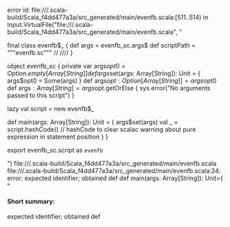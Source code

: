 error id: file://<WORKSPACE>/.scala-build/Scala_f4dd477a3a/src_generated/main/evenfb.scala:[511..514) in Input.VirtualFile("file://<WORKSPACE>/.scala-build/Scala_f4dd477a3a/src_generated/main/evenfb.scala", "

final class evenfb$_ {
def args = evenfb_sc.args$
def scriptPath = """evenfb.sc"""
/*<script>*/
object EvFib{
    // here the Int lim is the limit on the higest fibonacci number for our example it is set to 4 million
    def fn(lim: Int): Long={
        var a=0
        var b=2
        // first two even fibonacci numbers a and b
        var sum=2
        while(4*b+a<=lim){
            var temp=a
            sum+=4*b+a
            a=b
            b=4*b+temp
        }
        return sum
    }

    def 
    def main(args: Array[String]): Unit={
        println(fn(4000000))
    }
}
/*</script>*/ /*<generated>*//*</generated>*/
}

object evenfb_sc {
  private var args$opt0 = Option.empty[Array[String]]
  def args$set(args: Array[String]): Unit = {
    args$opt0 = Some(args)
  }
  def args$opt: Option[Array[String]] = args$opt0
  def args$: Array[String] = args$opt.getOrElse {
    sys.error("No arguments passed to this script")
  }

  lazy val script = new evenfb$_

  def main(args: Array[String]): Unit = {
    args$set(args)
    val _ = script.hashCode() // hashCode to clear scalac warning about pure expression in statement position
  }
}

export evenfb_sc.script as `evenfb`

")
file://<WORKSPACE>/.scala-build/Scala_f4dd477a3a/src_generated/main/evenfb.scala
file://<WORKSPACE>/.scala-build/Scala_f4dd477a3a/src_generated/main/evenfb.scala:24: error: expected identifier; obtained def
    def main(args: Array[String]): Unit={
    ^
#### Short summary: 

expected identifier; obtained def